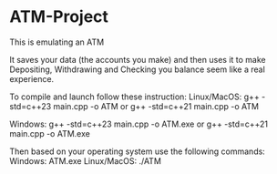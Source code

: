 # ATM-Project

This is emulating an ATM

It saves your data (the accounts you make) and then uses it to make Depositing, Withdrawing and Checking you balance seem like a real experience.

To compile and launch follow these instruction:
Linux/MacOS:
g++ -std=c++23 main.cpp -o ATM
or
g++ -std=c++21 main.cpp -o ATM

Windows:
g++ -std=c++23 main.cpp -o ATM.exe
or
g++ -std=c++21 main.cpp -o ATM.exe

Then based on your operating system use the following commands:
Windows: ATM.exe
Linux/MacOS: ./ATM
